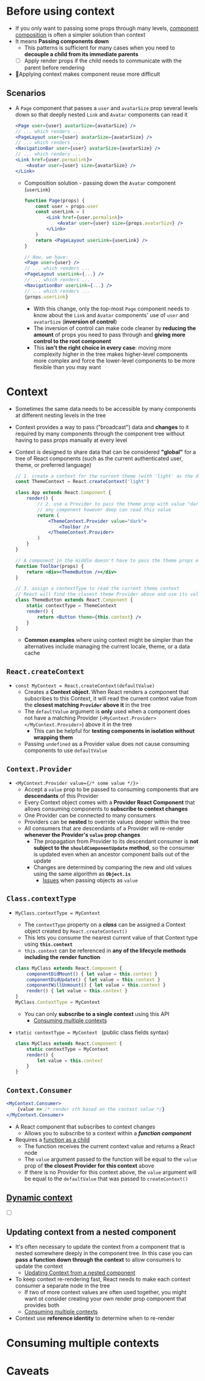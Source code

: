 # Before using context
- If you only want to passing some props through many levels, [component composition](https://reactjs.org/docs/context.html#before-you-use-context) is often a simpler solution than context
- It means **Passing components down**
    - This patterns is sufficient for many cases when you need to **decouple a child from its immediate parents**
    - [ ] Apply render props if the child needs to communicate with the parent before rendering
- Applying context makes component reuse more difficult
## Scenarios
- A `Page` component that passes a `user` and `avatarSize` prop several levels down so that deeply nested `Link` and `Avatar` components can read it

    ```jsx
    <Page user={user} avatarSize={avatarSize} />
    // ... which renders ...
    <PageLayout user={user} avatarSize={avatarSize} />
    // ... which renders ...
    <NavigationBar user={user} avatarSize={avatarSize} />
    // ... which renders ...
    <Link href={user.permalink}>
        <Avatar user={user} size={avatarSize} />
    </Link>
    ```

    - Composition solution - passing down the `Avatar` component (`userLink`)

        ```jsx
        function Page(props) {
            const user = props.user
            const userLink = (
                <Link href={user.permalink}>
                    <Avatar user={user} size={props.avatarSize} />
                </Link>
            )
            return <PageLayout userLink={userLink} />
        }

        // Now, we have:
        <Page user={user} />
        // ... which renders ...
        <PageLayout userLink={...} />
        // ... which renders ...
        <NavigationBar userLink={...} />
        // ... which renders ...
        {props.userLink}
        ```

        - With this change, only the top-most `Page` component needs to know about the `Link` and `Avatar` components' use of `user` and `avatarSize` (**inversion of control**)
        - The inversion of control can make code cleaner by **reducing the amount** of props you need to pass through and **giving more control to the root component**
        - This **isn't the right choice in every case**: moving more complexity higher in the tree makes higher-level components more complex and force the lower-level components to be more flexible than you may want
# Context
- Sometimes the same data needs to be accessible by many components at different nesting levels in the tree
- Context provides a way to pass ("broadcast") data and **changes** to it required by many components through the component tree without having to pass props manually at every level
- Context is designed to share data that can be considered **"global"** for a tree of React components (such as the current authenticated user, theme, or preferred language)

    ```jsx
    // 1. create a context for the current theme (with 'light' as the default)
    const ThemeContext = React.createContext('light')

    class App extends React.Component {
        render() {
            // 2. use a Provider to pass the theme prop with value "dark" to the tree below
            // any component however deep can read this value
            return (
                <ThemeContext.Provider value="dark">
                    <Toolbar />
                </ThemeContext.Provider>
            )
        }
    }

    // A component in the middle doesn't have to pass the theme props explicitly
    function Toolbar(props) {
        return <div><ThemeButton /></div>
    }

    // 3. assign a contextType to read the current theme context
    // React will find the closest theme Provider above and use its value
    class ThemeButton extends React.Component {
        static contextType = ThemeContext
        render() {
            return <Button theme={this.context} />
        }
    }
    ```

    - **Common examples** where using context might be simpler than the alternatives include managing the current locale, theme, or a data cache
## `React.createContext`
- `const MyContext = React.createContext(defaultValue)`
    - Creates a **Context object**. When React renders a component that subscribes to this Context, it will read the current context value from the **closest matching `Provider` above it** in the tree
    - The `defaultValue` argument is **only** used when a component does not have a matching Provider (`<MyContext.Provider></MyContext.Provider>`) above it in the tree
        - This can be helpful for **testing components in isolation without wrapping them**
    - Passing `undefined` as a Provider value does not cause consuming components to use `defaultValue`
## `Context.Provider`
- `<MyContext.Provider value={/* some value */}>`
    - Accept a `value` prop to be passed to consuming components that are **descendants** of this Provider
    - Every Context object comes with a **Provider React Component** that allows consuming components to **subscribe to context changes**
    - One Provider can be connected to many consumers
    - Providers can be **nested** to override values deeper within the tree
    - All consumers that are descendants of a Provider will re-render **whenever the Provider's `value` prop changes**
        - The propagation from Provider to its descendant consumer is **not subject to the `shouldComponentUpdate` method**, so the consumer is updated even when an ancestor component bails out of the update
        - Changes are determined by comparing the new and old values using the same algorithm as **`Object.is`**
            - [Issues](#Caveats) when passing objects as `value`
## `Class.contextType`
- `MyClass.contextType = MyContext`
    - The `contextType` property on a ***class*** can be assigned a Context object created by `React.createContext()`
    - This lets you consume the nearest current value of that Context type using **`this.context`**
    - `this.context` can be referenced in **any of the lifecycle methods including the render function**

    ```jsx
    class MyClass extends React.Component {
        componentDidMount() { let value = this.context }
        componentDidUpdate() { let value = this.context }
        componentWillUnmount() { let value = this.context }
        render() { let value = this.context }
    }
    MyClass.ContextType = MyContext
    ```

    - You can only **subscribe to a single context** using this API
        - [Consuming multiple contexts](#Consuming-multiple-contexts)
- `static contextType = MyContext ` (public class fields syntax)

    ```jsx
    class MyClass extends React.Component {
        static contextType = MyContext
        render() {
            let value = this.context
        }
    }
    ```

## `Context.Consumer`

```jsx
<MyContext.Consumer>
    {value => /* render sth based on the context value */}
</MyContext.Consumer>
```

- A React component that subscribes to context changes
    - Allows you to subscribe to a context within a ***function component***
- Requires a [function as a child](https://reactjs.org/docs/render-props.html)
    - The function receives the current context value and returns a React node
    - The `value` argument passed to the function will be equal to the `value` prop of **the closest Provider for this context** above
    - If there is no Provider for this context above, the `value` argument will be equal to the `defaultValue` that was passed to `createContext()`
## [Dynamic context](https://reactjs.org/docs/context.html#dynamic-context)
- [ ] &nbsp;
## Updating context from a nested component
- It's often necessary to update the context from a component that is nested somewhere deeply in the component tree. In this case you can **pass a function down through the context** to allow consumers to update the context
    - [Updating Context from a nested component](https://reactjs.org/docs/context.html#updating-context-from-a-nested-component)
- To keep context re-rendering fast, React needs to make each context consumer a separate node in the tree
    - If two of more context values are often used together, you might want ot consider creating your own render prop component that provides both
    - [Consuming multiple contexts](https://reactjs.org/docs/context.html#consuming-multiple-contexts)
- Context use **reference identity** to determine when to re-render
# Consuming multiple contexts
# Caveats